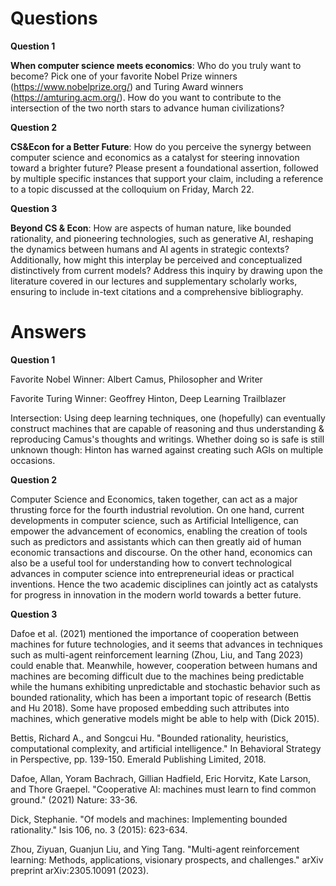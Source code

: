 # Questions

**Question 1**

**When computer science meets economics**: Who do you truly want to become? Pick one of your favorite Nobel Prize winners (https://www.nobelprize.org/) and Turing Award winners (https://amturing.acm.org/). How do you want to contribute to the intersection of the two north stars to advance human civilizations? 

**Question 2**

**CS&Econ for a Better Future**: How do you perceive the synergy between computer science and economics as a catalyst for steering innovation toward a brighter future? Please present a foundational assertion, followed by multiple specific instances that support your claim, including a reference to a topic discussed at the colloquium on Friday, March 22.

**Question 3**

**Beyond CS & Econ**: How are aspects of human nature, like bounded rationality, and pioneering technologies, such as generative AI, reshaping the dynamics between humans and AI agents in strategic contexts? Additionally, how might this interplay be perceived and conceptualized distinctively from current models? Address this inquiry by drawing upon the literature covered in our lectures and supplementary scholarly works, ensuring to include in-text citations and a comprehensive bibliography.

# Answers

**Question 1**

Favorite Nobel Winner: Albert Camus, Philosopher and Writer

Favorite Turing Winner: Geoffrey Hinton, Deep Learning Trailblazer

Intersection: Using deep learning techniques, one (hopefully) can eventually construct machines that are capable of reasoning and thus understanding & reproducing Camus's thoughts and writings. Whether doing so is safe is still unknown though: Hinton has warned against creating such AGIs on multiple occasions. 

**Question 2**

Computer Science and Economics, taken together, can act as a major thrusting force for the fourth industrial revolution. On one hand, current developments in computer science, such as Artificial Intelligence, can empower the advancement of economics, enabling the creation of tools such as predictors and assistants which can then greatly aid of human economic transactions and discourse. On the other hand, economics can also be a useful tool for understanding how to convert technological advances in computer science into entrepreneurial ideas or practical inventions. Hence the two academic disciplines can jointly act as catalysts for progress in innovation in the modern world towards a better future.

**Question 3**

Dafoe et al. (2021) mentioned the importance of cooperation between machines for future technologies, and it seems that advances in techniques such as multi-agent reinforcement learning (Zhou, Liu, and Tang 2023) could enable that. Meanwhile, however, cooperation between humans and machines are becoming difficult due to the machines being predictable while the humans exhibiting unpredictable and stochastic behavior such as bounded rationality, which has been a important topic of research (Bettis and Hu 2018). Some have proposed embedding such attributes into machines, which generative models might be able to help with (Dick 2015).

Bettis, Richard A., and Songcui Hu. "Bounded rationality, heuristics, computational complexity, and artificial intelligence." In Behavioral Strategy in Perspective, pp. 139-150. Emerald Publishing Limited, 2018.

Dafoe, Allan, Yoram Bachrach, Gillian Hadfield, Eric Horvitz, Kate Larson, and Thore Graepel. "Cooperative AI: machines must learn to find common ground." (2021) Nature: 33-36.

Dick, Stephanie. "Of models and machines: Implementing bounded rationality." Isis 106, no. 3 (2015): 623-634.

Zhou, Ziyuan, Guanjun Liu, and Ying Tang. "Multi-agent reinforcement learning: Methods, applications, visionary prospects, and challenges." arXiv preprint arXiv:2305.10091 (2023).
